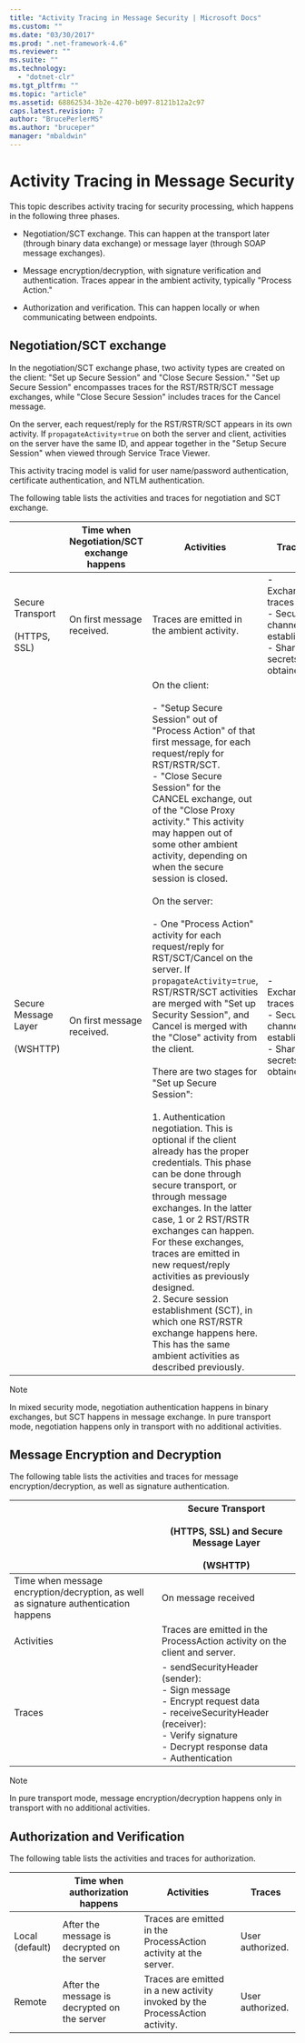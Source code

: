 ```yaml
---
title: "Activity Tracing in Message Security | Microsoft Docs"
ms.custom: ""
ms.date: "03/30/2017"
ms.prod: ".net-framework-4.6"
ms.reviewer: ""
ms.suite: ""
ms.technology: 
  - "dotnet-clr"
ms.tgt_pltfrm: ""
ms.topic: "article"
ms.assetid: 68862534-3b2e-4270-b097-8121b12a2c97
caps.latest.revision: 7
author: "BrucePerlerMS"
ms.author: "bruceper"
manager: "mbaldwin"
---
```

# Activity Tracing in Message Security
This topic describes activity tracing for security processing, which happens in the following three phases.  
  
-   Negotiation/SCT exchange. This can happen at the transport later (through binary data exchange) or message layer (through SOAP message exchanges).  
  
-   Message encryption/decryption, with signature verification and authentication. Traces appear in the ambient activity, typically "Process Action."  
  
-   Authorization and verification. This can happen locally or when communicating between endpoints.  
  
## Negotiation/SCT exchange  
 In the negotiation/SCT exchange phase, two activity types are created on the client: "Set up Secure Session" and "Close Secure Session." "Set up Secure Session" encompasses traces for the RST/RSTR/SCT message exchanges, while "Close Secure Session" includes traces for the Cancel message.  
  
 On the server, each request/reply for the RST/RSTR/SCT appears in its own activity. If `propagateActivity`=`true` on both the server and client, activities on the server have the same ID, and appear together in the "Setup Secure Session" when viewed through Service Trace Viewer.  
  
 This activity tracing model is valid for user name/password authentication, certificate authentication, and NTLM authentication.  
  
 The following table lists the activities and traces for negotiation and SCT exchange.  
  
||Time when Negotiation/SCT exchange happens|Activities|Traces|  
|-|-------------------------------------------------|----------------|------------|  
|Secure Transport<br /><br /> (HTTPS, SSL)|On first message received.|Traces are emitted in the ambient activity.|-   Exchange traces<br />-   Secure channel established<br />-   Share secrets obtained.|  
|Secure Message Layer<br /><br /> (WSHTTP)|On first message received.|On the client:<br /><br /> -   "Setup Secure Session" out of "Process Action" of that first message, for each request/reply for RST/RSTR/SCT.<br />-   "Close Secure Session" for the CANCEL exchange, out of the "Close Proxy activity." This activity may happen out of some other ambient activity, depending on when the secure session is closed.<br /><br /> On the server:<br /><br /> -   One "Process Action" activity for each request/reply for RST/SCT/Cancel on the server. If `propagateActivity`=`true`, RST/RSTR/SCT activities are merged with "Set up Security Session", and Cancel is merged with the "Close" activity from the client.<br /><br /> There are two stages for "Set up Secure Session":<br /><br /> 1.  Authentication negotiation. This is optional if the client already has the proper credentials. This phase can be done through secure transport, or through message exchanges. In the latter case, 1 or 2 RST/RSTR exchanges can happen. For these exchanges, traces are emitted in new request/reply activities as previously designed.<br />2.  Secure session establishment (SCT), in which one RST/RSTR exchange happens here. This has the same ambient activities as described previously.|-   Exchange traces<br />-   Secure channel established<br />-   Share secrets obtained.|  
  
> [!NOTE]
>  In mixed security mode, negotiation authentication happens in binary exchanges, but SCT happens in message exchange. In pure transport mode, negotiation happens only in transport with no additional activities.  
  
## Message Encryption and Decryption  
 The following table lists the activities and traces for message encryption/decryption, as well as signature authentication.  
  
||Secure Transport<br /><br /> (HTTPS, SSL) and Secure Message Layer<br /><br /> (WSHTTP)|  
|-|---------------------------------------------------------------------------------|  
|Time when message encryption/decryption, as well as signature authentication happens|On message received|  
|Activities|Traces are emitted in the ProcessAction activity on the client and server.|  
|Traces|-   sendSecurityHeader (sender):<br />-   Sign message<br />-   Encrypt request data<br />-   receiveSecurityHeader (receiver):<br />-   Verify signature<br />-   Decrypt response data<br />-   Authentication|  
  
> [!NOTE]
>  In pure transport mode, message encryption/decryption happens only in transport with no additional activities.  
  
## Authorization and Verification  
 The following table lists the activities and traces for authorization.  
  
||Time when authorization happens|Activities|Traces|  
|-|-------------------------------------|----------------|------------|  
|Local (default)|After the message is decrypted on the server|Traces are emitted in the ProcessAction activity at the server.|User authorized.|  
|Remote|After the message is decrypted on the server|Traces are emitted in a new activity invoked by the ProcessAction activity.|User authorized.|